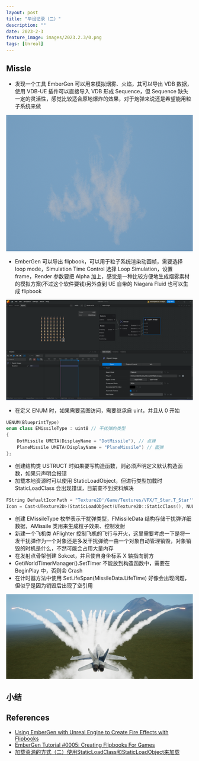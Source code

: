 ```yaml
---
layout: post
title: "毕设记录（二）"
description: ""
date: 2023-2-3
feature_image: images/2023.2.3/0.png
tags: [Unreal]
---
```


<!--more-->

## Missle

- 发现一个工具 EmberGen 可以用来模拟烟雾、火焰，其可以导出 VDB 数据，使用 VDB-UE 插件可以直接导入 VDB 形成 Sequence，但 Sequence 缺失一定的灵活性，感觉比较适合原地爆炸的效果，对于炮弹来说还是希望能用粒子系统来做

![](../images/2023.2.3/1.png)

- EmberGen 可以导出 flipbook，可以用于粒子系统渲染动画帧，需要选择 loop mode，Simulation Time Control 选择 Loop Simulation，设置 frame，Render 参数要把 Alpha 加上，感觉是一种比较方便地生成烟雾素材的模拟方案(不过这个软件要钱)另外查到 UE 自带的 Niagara Fluid 也可以生成 flipbook

![](../images/2023.2.3/0.png)

- 在定义 ENUM 时，如果需要蓝图访问，需要继承自 uint，并且从 0 开始

```C++
UENUM(BlueprintType)
enum class EMissileType : uint8 // 干扰弹的类型
{
	DotMissile UMETA(DisplayName = "DotMissile"), // 点弹
	PlaneMissile UMETA(DisplayName = "PlaneMissile") // 面弹
};
```

- 创建结构类 USTRUCT 时如果要写构造函数，则必须声明定义默认构造函数，如果只声明会报错
- 加载本地资源时可以使用 StaticLoadObject，但进行类型加载时 StaticLoadClass 会出现错误，目前查不到资料解决

```C++
FString DefualtIconPath = "Texture2D'/Game/Textures/VFX/T_Star.T_Star'";
Icon = Cast<UTexture2D>(StaticLoadObject(UTexture2D::StaticClass(), NULL, *(DefualtIconPath)));
```

- 创建 EMissileType 枚举表示干扰弹类型，FMissileData 结构存储干扰弹详细数据，AMissile 类用来生成粒子效果、控制发射
- 新建一个飞机类 AFlighter 控制飞机的飞行与开火，这里需要考虑一下是将一发干扰弹作为一个对象还是多发干扰弹统一由一个对象自动管理销毁，对象销毁的时机是什么，不然可能会占用大量内存
- 在发射点骨架创建 Sokcet，并且使自身坐标系 X 轴指向前方
- GetWorldTimerManager().SetTimer 不能放到构造函数中，需要在 BeginPlay 中，否则会 Crash
- 在计时器方法中使用 SetLifeSpan(MissileData.LifeTime) 好像会出现问题，但似乎是因为销毁后出现了空引用

![](../images/2023.2.3/2.png)



## 小结

## References

- [Using EmberGen with Unreal Engine to Create Fire Effects with Flipbooks](https://www.youtube.com/watch?v=tnxdOo3pw2U)
- [EmberGen Tutorial #0005: Creating Flipbooks For Games](https://www.youtube.com/watch?v=JrBjEoX28-c)
- [加载资源的方式（二）使用StaticLoadClass和StaticLoadObject来加载](https://www.cnblogs.com/sin998/p/15505907.html)